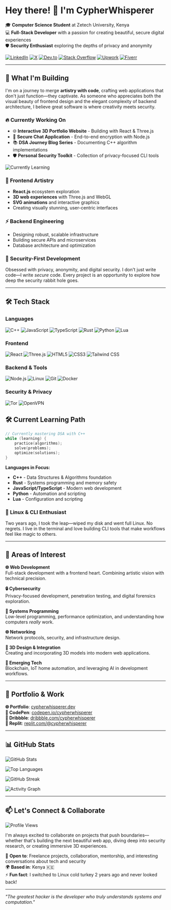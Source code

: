 # Hey there! 👋 I'm CypherWhisperer

🎓 **Computer Science Student** at Zetech University, Kenya  
💻 **Full-Stack Developer** with a passion for creating beautiful, secure digital experiences  
🛡️ **Security Enthusiast** exploring the depths of privacy and anonymity  

[![LinkedIn](https://img.shields.io/badge/LinkedIn-0077B5?style=for-the-badge&logo=linkedin&logoColor=white)](https://linkedin.com/in/cypherwhisperer)
[![X](https://img.shields.io/badge/X-000000?style=for-the-badge&logo=x&logoColor=white)](https://x.com/cypherwhisperer)
[![Dev.to](https://img.shields.io/badge/dev.to-0A0A0A?style=for-the-badge&logo=devdotto&logoColor=white)](https://dev.to/cypherwhisperer)
[![Stack Overflow](https://img.shields.io/badge/Stack_Overflow-FE7A16?style=for-the-badge&logo=stack-overflow&logoColor=white)](https://stackoverflow.com/users/cypherwhisperer)
[![Upwork](https://img.shields.io/badge/UpWork-6FDA44?style=for-the-badge&logo=Upwork&logoColor=white)](https://upwork.com/freelancers/cypherwhisperer)
[![Fiverr](https://img.shields.io/badge/fiverr-1DBF73?style=for-the-badge&logo=fiverr&logoColor=white)](https://fiverr.com/cypherwhisperer)

---

## 🚀 What I'm Building

I'm on a journey to merge **artistry with code**, crafting web applications that don't just function—they captivate. As someone who appreciates both the visual beauty of frontend design and the elegant complexity of backend architecture, I believe great software is where creativity meets security.

### 🔥 **Currently Working On**
- 🌐 **Interactive 3D Portfolio Website** - Building with React & Three.js
- 🔐 **Secure Chat Application** - End-to-end encryption with Node.js
- 📚 **DSA Journey Blog Series** - Documenting C++ algorithm implementations
- 🛡️ **Personal Security Toolkit** - Collection of privacy-focused CLI tools

![Currently Learning](https://img.shields.io/badge/Currently%20Learning-React%20%7C%20C%2B%2B%20%7C%20Rust%20%7C%20Three.js-informational?style=flat&logo=react&logoColor=white&color=2bbc8a)

### 🎨 **Frontend Artistry**
- **React.js** ecosystem exploration
- **3D web experiences** with Three.js and WebGL
- **SVG animations** and interactive graphics
- Creating visually stunning, user-centric interfaces

### ⚡ **Backend Engineering**
- Designing robust, scalable infrastructure
- Building secure APIs and microservices
- Database architecture and optimization

### 🔐 **Security-First Development**
Obsessed with privacy, anonymity, and digital security. I don't just write code—I write *secure* code. Every project is an opportunity to explore how deep the security rabbit hole goes.

---

## 🛠️ **Tech Stack**

### **Languages**
![C++](https://img.shields.io/badge/C%2B%2B-00599C?style=for-the-badge&logo=c%2B%2B&logoColor=white)
![JavaScript](https://img.shields.io/badge/JavaScript-F7DF1E?style=for-the-badge&logo=javascript&logoColor=black)
![TypeScript](https://img.shields.io/badge/TypeScript-007ACC?style=for-the-badge&logo=typescript&logoColor=white)
![Rust](https://img.shields.io/badge/Rust-000000?style=for-the-badge&logo=rust&logoColor=white)
![Python](https://img.shields.io/badge/Python-3776AB?style=for-the-badge&logo=python&logoColor=white)
![Lua](https://img.shields.io/badge/Lua-2C2D72?style=for-the-badge&logo=lua&logoColor=white)

### **Frontend**
![React](https://img.shields.io/badge/React-20232A?style=for-the-badge&logo=react&logoColor=61DAFB)
![Three.js](https://img.shields.io/badge/threejs-black?style=for-the-badge&logo=three.js&logoColor=white)
![HTML5](https://img.shields.io/badge/HTML5-E34F26?style=for-the-badge&logo=html5&logoColor=white)
![CSS3](https://img.shields.io/badge/CSS3-1572B6?style=for-the-badge&logo=css3&logoColor=white)
![Tailwind CSS](https://img.shields.io/badge/Tailwind_CSS-38B2AC?style=for-the-badge&logo=tailwind-css&logoColor=white)

### **Backend & Tools**
![Node.js](https://img.shields.io/badge/Node.js-43853D?style=for-the-badge&logo=node.js&logoColor=white)
![Linux](https://img.shields.io/badge/Linux-FCC624?style=for-the-badge&logo=linux&logoColor=black)
![Git](https://img.shields.io/badge/GIT-E44C30?style=for-the-badge&logo=git&logoColor=white)
![Docker](https://img.shields.io/badge/Docker-2496ED?style=for-the-badge&logo=docker&logoColor=white)

### **Security & Privacy**
![Tor](https://img.shields.io/badge/Tor-7D4698?style=for-the-badge&logo=Tor-Browser&logoColor=white)
![OpenVPN](https://img.shields.io/badge/OpenVPN-EA7E20?style=for-the-badge&logo=openvpn&logoColor=white)

## 🛠️ **Current Learning Path**

```cpp
// Currently mastering DSA with C++
while (learning) {
    practice(algorithms);
    solve(problems);
    optimize(solutions);
}
```

**Languages in Focus:**
- **C++** - Data Structures & Algorithms foundation
- **Rust** - Systems programming and memory safety
- **JavaScript/TypeScript** - Modern web development
- **Python** - Automation and scripting
- **Lua** - Configuration and scripting

### 🐧 **Linux & CLI Enthusiast**
Two years ago, I took the leap—wiped my disk and went full Linux. No regrets. I live in the terminal and love building CLI tools that make workflows feel like magic to others.

---

## 🎯 **Areas of Interest**

**🌐 Web Development**  
Full-stack development with a frontend heart. Combining artistic vision with technical precision.

**🔒 Cybersecurity**  
Privacy-focused development, penetration testing, and digital forensics exploration.

**💾 Systems Programming**  
Low-level programming, performance optimization, and understanding how computers *really* work.

**🌐 Networking**  
Network protocols, security, and infrastructure design.

**🎨 3D Design & Integration**  
Creating and incorporating 3D models into modern web applications.

**🔮 Emerging Tech**  
Blockchain, IoT home automation, and leveraging AI in development workflows.

---

## 🎨 **Portfolio & Work**

**🌐 Portfolio**: [cypherwhisperer.dev](https://cypherwhisperer.dev)  
**💼 CodePen**: [codepen.io/cypherwhisperer](https://codepen.io/cypherwhisperer)  
**🎨 Dribbble**: [dribbble.com/cypherwhisperer](https://dribbble.com/cypherwhisperer)  
**🔧 Replit**: [replit.com/@cypherwhisperer](https://replit.com/@cypherwhisperer)

---

## 📊 GitHub Stats

![GitHub Stats](https://github-readme-stats.vercel.app/api?username=CypherWhisperer&show_icons=true&theme=radical&hide_border=true&bg_color=0d1117&title_color=58a6ff&text_color=c9d1d9&icon_color=f85149)

![Top Languages](https://github-readme-stats.vercel.app/api/top-langs/?username=CypherWhisperer&layout=compact&theme=radical&hide_border=true&bg_color=0d1117&title_color=58a6ff&text_color=c9d1d9)

![GitHub Streak](https://github-readme-streak-stats.herokuapp.com/?user=CypherWhisperer&theme=radical&hide_border=true&background=0d1117&stroke=58a6ff&ring=f85149&fire=f85149&currStreakLabel=c9d1d9)

![Activity Graph](https://github-readme-activity-graph.vercel.app/graph?username=CypherWhisperer&theme=react-dark&hide_border=true&bg_color=0d1117&color=58a6ff&line=f85149&point=c9d1d9)

---

## 📫 Let's Connect & Collaborate

![Profile Views](https://komarev.com/ghpvc/?username=CypherWhisperer&color=blueviolet&style=flat-square&label=Profile+Views)

I'm always excited to collaborate on projects that push boundaries—whether that's building the next beautiful web app, diving deep into security research, or creating immersive 3D experiences.

💬 **Open to**: Freelance projects, collaboration, mentorship, and interesting conversations about tech and security  
🌍 **Based in**: Kenya 🇰🇪  
⚡ **Fun fact**: I switched to Linux cold turkey 2 years ago and never looked back!

---

*"The greatest hacker is the developer who truly understands systems and computation."*
